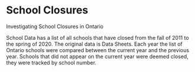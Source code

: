 # School Closures 
Investigating School Closures in Ontario

School Data has a list of all schools that have closed from the fall of 2011 to the spring of 2020. The original data is Data Sheets. 
Each year the list of Ontario schools were compared between the current year and the previous year.
Schools that did not appear on the current year were deemed closed, they were tracked by school number. 

